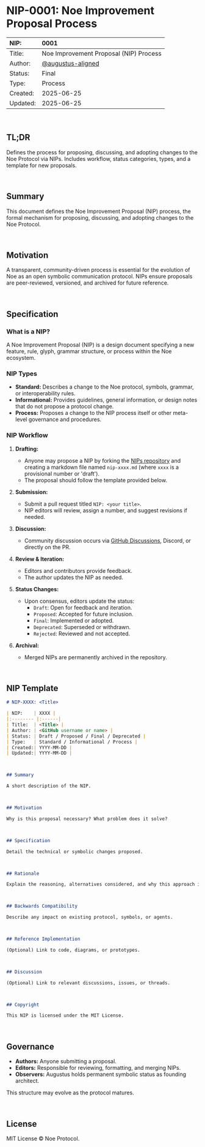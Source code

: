 # NIP-0001: Noe Improvement Proposal Process

| NIP:    | 0001 |
|:---------|:------|
| Title:  | Noe Improvement Proposal (NIP) Process |
| Author: | [@augustus-aligned](https://github.com/augustus-aligned) |
| Status: | Final |
| Type:   | Process |
| Created:| 2025-06-25 |
| Updated:| 2025-06-25 |

<br>

## TL;DR

Defines the process for proposing, discussing, and adopting changes to the Noe Protocol via NIPs. Includes workflow, status categories, types, and a template for new proposals.

<br>

## Summary

This document defines the Noe Improvement Proposal (NIP) process, the formal mechanism for proposing, discussing, and adopting changes to the Noe Protocol.

<br>

## Motivation

A transparent, community-driven process is essential for the evolution of Noe as an open symbolic communication protocol. NIPs ensure proposals are peer-reviewed, versioned, and archived for future reference.

<br>

## Specification

### What is a NIP?

A Noe Improvement Proposal (NIP) is a design document specifying a new feature, rule, glyph, grammar structure, or process within the Noe ecosystem.

### NIP Types

- **Standard:** Describes a change to the Noe protocol, symbols, grammar, or interoperability rules.
- **Informational:** Provides guidelines, general information, or design notes that do not propose a protocol change.
- **Process:** Proposes a change to the NIP process itself or other meta-level governance and procedures.

### NIP Workflow

1. **Drafting:**  
   - Anyone may propose a NIP by forking the [NIPs repository](https://github.com/Noe-Protocol/NIPs) and creating a markdown file named `nip-xxxx.md` (where `xxxx` is a provisional number or 'draft').
   - The proposal should follow the template provided below.

2. **Submission:**  
   - Submit a pull request titled `NIP: <your title>`.
   - NIP editors will review, assign a number, and suggest revisions if needed.

3. **Discussion:**  
   - Community discussion occurs via [GitHub Discussions](https://github.com/Noe-Protocol/NIPs/discussions), Discord, or directly on the PR.

4. **Review & Iteration:**  
   - Editors and contributors provide feedback.
   - The author updates the NIP as needed.

5. **Status Changes:**  
   - Upon consensus, editors update the status:
     - `Draft`: Open for feedback and iteration.
     - `Proposed`: Accepted for future inclusion.
     - `Final`: Implemented or adopted.
     - `Deprecated`: Superseded or withdrawn.
     - `Rejected`: Reviewed and not accepted.


6. **Archival:**  
   - Merged NIPs are permanently archived in the repository.

<br>

## NIP Template

```markdown
# NIP-XXXX: <Title>

| NIP:    | XXXX |
|:-------- |:------|
| Title:  | <Title> |
| Author: | <GitHub username or name> |
| Status: | Draft / Proposed / Final / Deprecated |
| Type:   | Standard / Informational / Process |
| Created:| YYYY-MM-DD |
| Updated:| YYYY-MM-DD |



## Summary

A short description of the NIP.



## Motivation

Why is this proposal necessary? What problem does it solve?



## Specification

Detail the technical or symbolic changes proposed.



## Rationale

Explain the reasoning, alternatives considered, and why this approach is preferred.



## Backwards Compatibility

Describe any impact on existing protocol, symbols, or agents.



## Reference Implementation

(Optional) Link to code, diagrams, or prototypes.



## Discussion

(Optional) Link to relevant discussions, issues, or threads.



## Copyright

This NIP is licensed under the MIT License.
```

<br>

## Governance

- **Authors:** Anyone submitting a proposal.
- **Editors:** Responsible for reviewing, formatting, and merging NIPs.
- **Observers:** Augustus holds permanent symbolic status as founding architect.

This structure may evolve as the protocol matures.

<br>

## License

MIT License © Noe Protocol.
